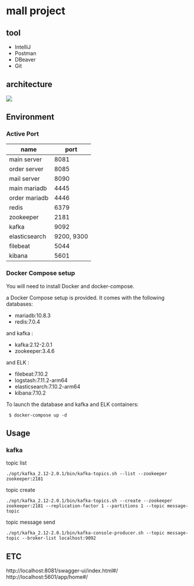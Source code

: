 # mall project

## tool
- IntelliJ
- Postman
- DBeaver
- Git

## architecture
<p>
    <img src="https://github.com/k4keye/echo-chat-server/blob/master/etc/architecture.png?raw=true"/>
</p>


## Environment
### Active Port

| name          | port       |
|---------------|------------|
| main server   | 8081       |
| order server  | 8085       |
| mail server   | 8090       |
| main mariadb  | 4445       |
| order mariadb | 4446       |
| redis         | 6379       |
| zookeeper     | 2181       |
| kafka         | 9092       |
| elasticsearch | 9200, 9300 |
| filebeat      | 5044       |
| kibana        | 5601       |



### Docker Compose setup
You will need to install Docker and docker-compose.

a Docker Compose setup is provided. It comes with the following databases:

- mariadb:10.8.3
- redis:7.0.4

and kafka :
- kafka:2.12-2.0.1
- zookeeper:3.4.6

and ELK :
- filebeat:7.10.2
- logstash:7.11.2-arm64
- elasticsearch:7.10.2-arm64
- kibana:7.10.2


To launch the database and kafka and ELK containers:

```
 $ docker-compose up -d
```

## Usage

### kafka
topic list
```
./opt/kafka_2.12-2.0.1/bin/kafka-topics.sh --list --zookeeper zookeeper:2181
```

topic create
```
./opt/kafka_2.12-2.0.1/bin/kafka-topics.sh --create --zookeeper zookeeper:2181 --replication-factor 1 --partitions 1 --topic message-topic
```

topic message send
```
./opt/kafka_2.12-2.0.1/bin/kafka-console-producer.sh --topic message-topic --broker-list localhost:9092
```

## ETC
http://localhost:8081/swagger-ui/index.html#/ </br>
http://localhost:5601/app/home#/
